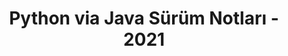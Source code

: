 ﻿---
title: Python via Java Sürüm Notları - 2021
type: docs
weight: 10
url: /tr/java/python-via-java-release-notes-2021/
---
